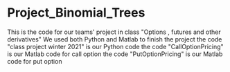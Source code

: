 # Project_Binomial_Trees
This is the code for our teams' project in class "Options , futures and other derivatives"
We used both Python and Matlab to finish the project
the code "class project winter 2021" is our Python code
the code "CallOptionPricing" is our Matlab code for call option
the code "PutOptionPricing" is our Matlab code for put option
